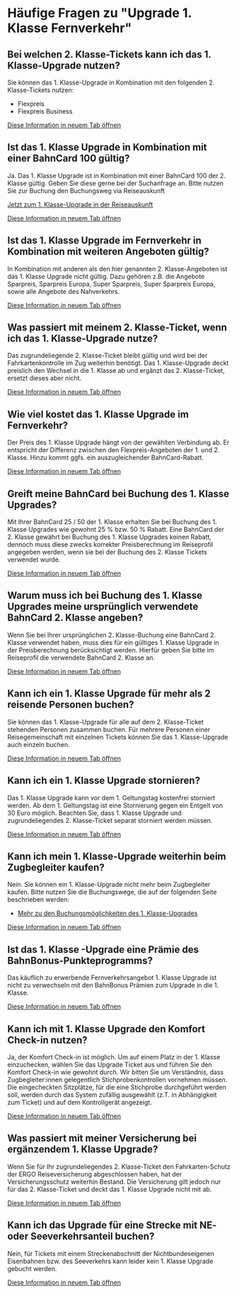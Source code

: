 Häufige Fragen zu "Upgrade 1. Klasse Fernverkehr"
==========

 Bei welchen 2. Klasse-Tickets kann ich das 1. Klasse-Upgrade nutzen?
----------

Sie können das 1. Klasse-Upgrade in Kombination mit den folgenden 2. Klasse-Tickets nutzen:

* Flexpreis
* Flexpreis Business

[Diese Information in neuem Tab öffnen](https://www.bahn.de/faq/bei-welchen-2-klasse-tickets-kann-ich-das-1-klasse-upgrade-nutzen)

 Ist das 1. Klasse Upgrade in Kombination mit einer BahnCard 100 gültig?
----------

Ja. Das 1. Klasse Upgrade ist in Kombination mit einer BahnCard 100 der 2. Klasse gültig. Geben Sie diese gerne bei der Suchanfrage an. Bitte nutzen Sie zur Buchung den Buchungsweg via Reiseauskunft

[Jetzt zum 1. Klasse-Upgrade in der Reiseauskunft](https://www.bahn.de/buchung/intern/start#?KL=1&ET=UPGRADE_1KLASSE_AUTONOM)

[Diese Information in neuem Tab öffnen](https://www.bahn.de/faq/ist-das-1-klasse-upgrade-in-kombination-mit-einer-bahncard-100-gueltig)

 Ist das 1. Klasse Upgrade im Fernverkehr in Kombination mit weiteren Angeboten gültig?
----------

In Kombination mit anderen als den hier genannten 2. Klasse-Angeboten ist das 1. Klasse Upgrade nicht gültig. Dazu gehören z.B. die Angebote Sparpreis, Sparpreis Europa, Super Sparpreis, Super Sparpreis Europa, sowie alle Angebote des Nahverkehrs.

[Diese Information in neuem Tab öffnen](https://www.bahn.de/faq/ist-das-1-klasse-upgrade-in-kombination-mit-weiteren-angeboten-gueltig)

 Was passiert mit meinem 2. Klasse-Ticket, wenn ich das 1. Klasse-Upgrade nutze?
----------

Das zugrundeliegende 2. Klasse-Ticket bleibt gültig und wird bei der Fahrkartenkontrolle im Zug weiterhin benötigt. Das 1. Klasse-Upgrade deckt preislich den Wechsel in die 1. Klasse ab und ergänzt das 2. Klasse-Ticket, ersetzt dieses aber nicht.

[Diese Information in neuem Tab öffnen](https://www.bahn.de/faq/was-passiert-mit-2-klasse-ticket-wenn-ich-das-1-klasse-upgrade-nutze)

 Wie viel kostet das 1. Klasse Upgrade im Fernverkehr?
----------

Der Preis des 1. Klasse Upgrade hängt von der gewählten Verbindung ab. Er entspricht der Differenz zwischen den Flexpreis-Angeboten der 1. und 2. Klasse. Hinzu kommt ggfs. ein auszugleichender BahnCard-Rabatt.

[Diese Information in neuem Tab öffnen](https://www.bahn.de/faq/wie-viel-kostet-das-1-klasse-upgrade-im-fernverkehr)

 Greift meine BahnCard bei Buchung des 1. Klasse Upgrades?
----------

Mit Ihrer BahnCard 25 / 50 der 1. Klasse erhalten Sie bei Buchung des 1. Klasse Upgrades wie gewohnt 25 % bzw. 50 % Rabatt. Eine BahnCard der 2. Klasse gewährt bei Buchung des 1. Klasse Upgrades keinen Rabatt, dennoch muss diese zwecks korrekter Preisberechnung im Reiseprofil angegeben werden, wenn sie bei der Buchung des 2. Klasse Tickets verwendet wurde.

[Diese Information in neuem Tab öffnen](https://www.bahn.de/faq/greift-meine-bahncard-bei-buchung-des-1-klasse-upgrades)

 Warum muss ich bei Buchung des 1. Klasse Upgrades meine ursprünglich verwendete BahnCard 2. Klasse angeben?
----------

Wenn Sie bei Ihrer ursprünglichen 2. Klasse-Buchung eine BahnCard 2. Klasse verwendet haben, muss dies für ein gültiges 1. Klasse Upgrade in der Preisberechnung berücksichtigt werden. Hierfür geben Sie bitte im Reiseprofil die verwendete BahnCard 2. Klasse an.

[Diese Information in neuem Tab öffnen](https://www.bahn.de/faq/warum-2-klasse-bahncard-bei-1-klasse-upgrade-angeben)

 Kann ich ein 1. Klasse Upgrade für mehr als 2 reisende Personen buchen?
----------

Sie können das 1. Klasse-Upgrade für alle auf dem 2. Klasse-Ticket stehenden Personen zusammen buchen. Für mehrere Personen einer Reisegemeinschaft mit einzelnen Tickets können Sie das 1. Klasse-Upgrade auch einzeln buchen.

[Diese Information in neuem Tab öffnen](https://www.bahn.de/faq/kann-ich-ein-1-klasse-upgrade-fuer-mehr-als-2-reisende-personen-buchen)

 Kann ich ein 1. Klasse Upgrade stornieren?
----------

Das 1. Klasse Upgrade kann vor dem 1. Geltungstag kostenfrei storniert werden. Ab dem 1. Geltungstag ist eine Stornierung gegen ein Entgelt von 30 Euro möglich. Beachten Sie, dass 1. Klasse Upgrade und zugrundeliegendes 2. Klasse-Ticket separat storniert werden müssen.

[Diese Information in neuem Tab öffnen](https://www.bahn.de/faq/kann-ich-ein-1-klasse-upgrade-stornieren)

 Kann ich mein 1. Klasse-Upgrade weiterhin beim Zugbegleiter kaufen?
----------

Nein. Sie können ein 1. Klasse-Upgrade nicht mehr beim Zugbegleiter kaufen. Bitte nutzen Sie die Buchungswege, die auf der folgenden Seite beschrieben werden:

* [Mehr zu den Buchungsmöglichkeiten des 1. Klasse-Upgrades](https://www.bahn.de/angebot/zusatzticket/erste-klasse-upgrade)

[Diese Information in neuem Tab öffnen](https://www.bahn.de/faq/kann-ich-mein-1-klasse-upgrade-weiterhin-beim-zugbegleiter-erwerben)

 Ist das 1. Klasse -Upgrade eine Prämie des BahnBonus-Punkteprogramms?
----------

Das käuflich zu erwerbende Fernverkehrsangebot 1. Klasse Upgrade ist nicht zu verwechseln mit den BahnBonus Prämien zum Upgrade in die 1. Klasse.

[Diese Information in neuem Tab öffnen](https://www.bahn.de/faq/ist-1-klasse-upgrade-eine-praemie-bahnbonus-punkteprogramms)

 Kann ich mit 1. Klasse Upgrade den Komfort Check-in nutzen?
----------

Ja, der Komfort Check-in ist möglich. Um auf einem Platz in der 1. Klasse einzuchecken, wählen Sie das Upgrade Ticket aus und führen Sie den Komfort Check-in wie gewohnt durch. Wir bitten Sie um Verständnis, dass Zugbegleiter:innen gelegentlich Stichprobenkontrollen vornehmen müssen. Die eingecheckten Sitzplätze, für die eine Stichprobe durchgeführt werden soll, werden durch das System zufällig ausgewählt (z.T. in Abhängigkeit zum Ticket) und auf dem Kontrollgerät angezeigt.

[Diese Information in neuem Tab öffnen](https://www.bahn.de/faq/kann-ich-mit-1-klasse-upgrade-den-komfort-check-in-nutzen)

 Was passiert mit meiner Versicherung bei ergänzendem 1. Klasse Upgrade?
----------

Wenn Sie für Ihr zugrundeliegendes 2. Klasse-Ticket den Fahrkarten-Schutz der ERGO Reiseversicherung abgeschlossen haben, hat der Versicherungsschutz weiterhin Bestand. Die Versicherung gilt jedoch nur für das 2. Klasse-Ticket und deckt das 1. Klasse Upgrade nicht mit ab.

[Diese Information in neuem Tab öffnen](https://www.bahn.de/faq/was-passiert-mit-meiner-versicherung-bei-ergaenzendem-1-klasse-upgrade)

 Kann ich das Upgrade für eine Strecke mit NE- oder Seeverkehrsanteil buchen?
----------

Nein, für Tickets mit einem Streckenabschnitt der Nichtbundeseigenen Eisenbahnen bzw. des Seeverkehrs kann leider kein 1. Klasse Upgrade gebucht werden.

[Diese Information in neuem Tab öffnen](https://www.bahn.de/faq/kann-ich-das-upgrade-fuer-eine-strecke-mit-ne-oder-seeverkehrsanteil-buchen)

